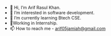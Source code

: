 - 👋 Hi, I’m Arif Rasul Khan.
- 👀 I’m interested in software development.
- 🌱 I’m currently learning Btech CSE.
- 💞Working in Internship.
- 📫 How to reach me - arif05jamiah@gmail.com

<!---
arif05khan/arif05khan is a ✨ special ✨ repository because its `README.md` (this file) appears on your GitHub profile.
You can click the Preview link to take a look at your changes.
--->
